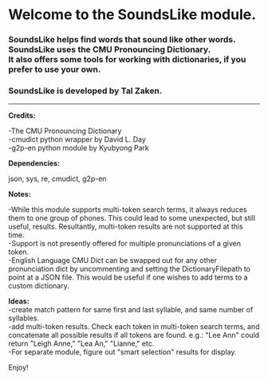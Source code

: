 <h1>Welcome to the SoundsLike module.</h1>

<h3>SoundsLike helps find words that sound like other words. <br>
 SoundsLike uses the CMU Pronouncing Dictionary. <br>
 It also offers some tools for working with dictionaries, if you prefer to use your own.
</h3> 

<h3>SoundsLike is developed by Tal Zaken.</h3>

<hr>

<b>Credits:</b>

-The CMU Pronouncing Dictionary<br>
-cmudict python wrapper by David L. Day<br>
-g2p-en python module by Kyubyong Park<br>

<b>Dependencies:</b>

json, sys, re, cmudict, g2p-en

<b>Notes:</b>

-While this module supports multi-token search terms, it always reduces them to one group of phones.
 This could lead to some unexpected, but still useful, results. 
 Resultantly, multi-token results are not supported at this time.
<br>
-Support is not presently offered for multiple pronunciations of a given token.
<br>
-English Language CMU Dict can be swapped out for any other pronunciation dict
 by uncommenting and setting the DictionaryFilepath to point at a JSON file.
 This would be useful if one wishes to add terms to a custom dictionary.

<b>Ideas:</b>
<br>
-create match pattern for same first and last syllable, and same number of syllables.
<br>
-add multi-token results. Check each token in multi-token search terms,
 and concatenate all possible results if all tokens are found.
 e.g.: "Lee Ann" could return "Leigh Anne," "Lea An," "Lianne," etc.
<br>
-For separate module, figure out "smart selection" results for display.


Enjoy!




